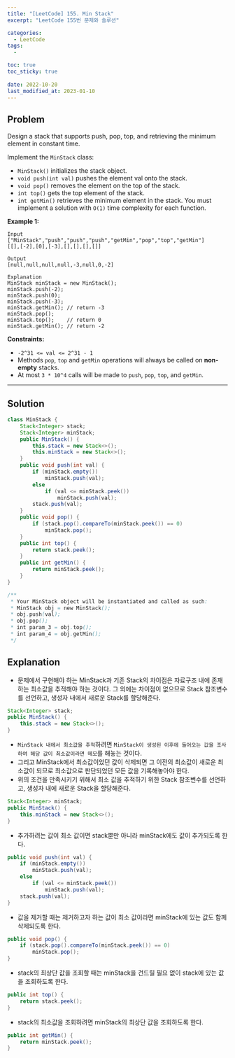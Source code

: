 ```yaml
---
title: "[LeetCode] 155. Min Stack"
excerpt: "LeetCode 155번 문제와 솔루션"

categories:
  - LeetCode
tags:
  - 

toc: true
toc_sticky: true
 
date: 2022-10-20
last_modified_at: 2023-01-10
---
```

## **Problem**
Design a stack that supports push, pop, top, and retrieving the minimum element in constant time.

Implement the `MinStack` class:

- `MinStack()` initializes the stack object.
- `void push(int val)` pushes the element val onto the stack.
- `void pop()` removes the element on the top of the stack.
- `int top()` gets the top element of the stack.
- `int getMin()` retrieves the minimum element in the stack.
You must implement a solution with `O(1)` time complexity for each function.


**Example 1:**
```
Input
["MinStack","push","push","push","getMin","pop","top","getMin"]
[[],[-2],[0],[-3],[],[],[],[]]

Output
[null,null,null,null,-3,null,0,-2]

Explanation
MinStack minStack = new MinStack();
minStack.push(-2);
minStack.push(0);
minStack.push(-3);
minStack.getMin(); // return -3
minStack.pop();
minStack.top();    // return 0
minStack.getMin(); // return -2
```

**Constraints:**
- `-2^31 <= val <= 2^31 - 1`
- Methods `pop`, `top` and `getMin` operations will always be called on **non-empty** stacks.
- At most `3 * 10^4` calls will be made to `push`, `pop`, `top`, and `getMin`.

---
## **Solution**
```java
class MinStack {
    Stack<Integer> stack;
    Stack<Integer> minStack;
    public MinStack() {
        this.stack = new Stack<>();
        this.minStack = new Stack<>();
    }
    public void push(int val) {
        if (minStack.empty())
            minStack.push(val);
        else
            if (val <= minStack.peek())
                minStack.push(val);
        stack.push(val);
    }
    public void pop() {
        if (stack.pop().compareTo(minStack.peek()) == 0)
            minStack.pop();
    }
    public int top() {
        return stack.peek();
    }
    public int getMin() {
        return minStack.peek();
    }
}

/**
 * Your MinStack object will be instantiated and called as such:
 * MinStack obj = new MinStack();
 * obj.push(val);
 * obj.pop();
 * int param_3 = obj.top();
 * int param_4 = obj.getMin();
 */
```
## **Explanation**
- 문제에서 구현해야 하는 MinStack과 기존 Stack의 차이점은 자료구조 내에 존재하는 최소값을 추적해야 하는 것이다. 그 외에는 차이점이 없으므로 Stack 참조변수를 선언하고, 생성자 내에서 새로운 Stack를 할당해준다.
```java
Stack<Integer> stack;
public MinStack() {
    this.stack = new Stack<>();
}
```
- `MinStack 내에서 최소값을 추적`하려면 `MinStack이 생성된 이후에 들어오는 값을 조사하여 해당 값이 최소값이라면 메모`를 해놓는 것이다.
- 그리고 MinStack에서 최소값이었던 값이 삭제되면 그 이전의 최소값이 새로운 최소값이 되므로 최소값으로 판단되었던 모든 값을 기록해놓아야 한다.
- 위의 조건을 만족시키기 위해서 최소 값을 추적하기 위한 Stack 참조변수를 선언하고, 생성자 내에 새로운 Stack을 할당해준다.
```java
Stack<Integer> minStack;
public MinStack() {
    this.minStack = new Stack<>();
}
```
- 추가하려는 값이 최소 값이면 stack뿐만 아니라 minStack에도 값이 추가되도록 한다.
```java
public void push(int val) {
    if (minStack.empty())
        minStack.push(val);
    else
        if (val <= minStack.peek())
            minStack.push(val);
    stack.push(val);
}
```
- 값을 제거할 때는 제거하고자 하는 값이 최소 값이라면 minStack에 있는 값도 함께 삭제되도록 한다.
```java
public void pop() {
    if (stack.pop().compareTo(minStack.peek()) == 0)
        minStack.pop();
}
```
- stack의 최상단 값을 조회할 때는 minStack을 건드릴 필요 없이 stack에 있는 값을 조회하도록 한다.
```java
public int top() {
    return stack.peek();
}
```
- stack의 최소값을 조회하려면 minStack의 최상단 값을 조회하도록 한다.
```java
public int getMin() {
    return minStack.peek();
}
```